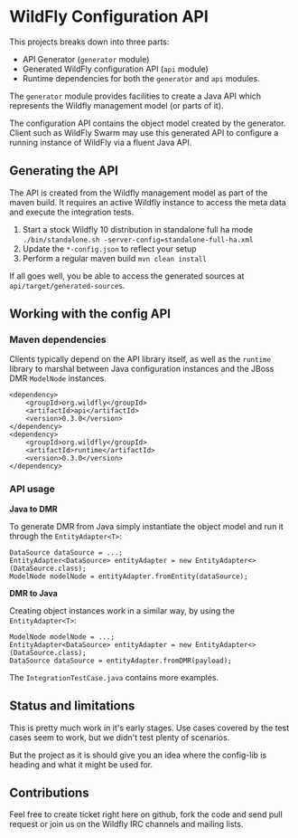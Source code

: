 # WildFly Configuration API

This projects breaks down into three parts:

- API Generator (`generator` module)
- Generated WildFly configuration API (`api` module)
- Runtime dependencies for both the `generator` and `api` modules.

The `generator` module provides facilities to create a Java API which represents
the Wildfly management model (or parts of it).

The configuration API contains the object model created by the generator. Client
such as WildFly Swarm may use this generated API to configure a running instance
of WildFly via a fluent Java API.

## Generating the API

The API is created from the Wildfly management model as part of the maven build.
It requires an active Wildfly instance to access the meta data and execute the
integration tests.

1. Start a stock Wildfly 10 distribution in standalone full ha mode
`./bin/standalone.sh -server-config=standalone-full-ha.xml`
2. Update the `*-config.json` to reflect your setup
3. Perform a regular maven build `mvn clean install`

If all goes well, you be able to access the generated sources at
`api/target/generated-sources`.

## Working with the config API

### Maven dependencies

Clients typically depend on the API library itself, as well as the `runtime`
library to marshal between Java configuration instances and the JBoss DMR
`ModelNode` instances.

```
<dependency>
	<groupId>org.wildfly</groupId>
	<artifactId>api</artifactId>
	<version>0.3.0</version>
</dependency>
<dependency>
	<groupId>org.wildfly</groupId>
	<artifactId>runtime</artifactId>
	<version>0.3.0</version>
</dependency>
```

### API usage

**Java to DMR**

To generate DMR from Java simply instantiate the object model and run it through the `EntityAdapter<T>`:

```
DataSource dataSource = ...;
EntityAdapter<DataSource> entityAdapter = new EntityAdapter<>(DataSource.class);
ModelNode modelNode = entityAdapter.fromEntity(dataSource);

```

**DMR to Java**

Creating object instances work
in a similar way, by using the `EntityAdapter<T>`:

```
ModelNode modelNode = ...;
EntityAdapter<DataSource> entityAdapter = new EntityAdapter<>(DataSource.class);
DataSource dataSource = entityAdapter.fromDMR(payload);
```

The `IntegrationTestCase.java` contains more examples.


## Status and limitations

This is pretty much work in it's early stages. Use cases covered by the test cases seem to work, but we didn't test plenty of scenarios.

But the project as it is should give you an idea where the config-lib is heading and what it might be used for.


## Contributions


Feel free to create ticket right here on github, fork the code and send pull request or join us on the Wildfly IRC channels and mailing lists.

